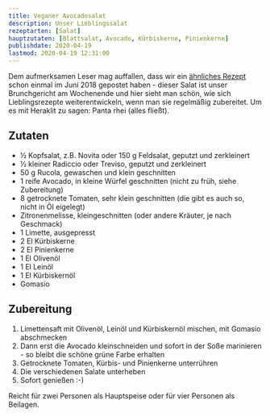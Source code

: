 ```yaml
---
title: Veganer Avocadosalat
description: Unser Lieblingssalat
rezeptarten: [Salat]
hauptzutaten: [Blattsalat, Avocado, Kürbiskerne, Pinienkerne]
publishdate: 2020-04-19
lastmod: 2020-04-19 12:31:00
---
```


Dem aufmerksamen Leser mag auffallen, dass wir ein [ähnliches Rezept][1] schon einmal im Juni 2018 gepostet haben - dieser Salat ist unser Brunchgericht am Wochenende und hier sieht man schön, wie sich Lieblingsrezepte weiterentwickeln, wenn man sie regelmäßig zubereitet. Um es mit Heraklit zu sagen: Panta rhei (alles fließt). 


## Zutaten

- ½ Kopfsalat, z.B. Novita oder 150 g Feldsalat, geputzt und zerkleinert
- ½ kleiner Radiccio oder Treviso, geputzt und zerkleinert
- 50 g Rucola, gewaschen und klein geschnitten
- 1 reife Avocado, in kleine Würfel geschnitten (nicht zu früh, siehe Zubereitung)
- 8 getrocknete Tomaten, sehr klein geschnitten (die gibt es auch so, nicht in Öl eigelegt)
- Zitronenmelisse, kleingeschnitten (oder andere Kräuter, je nach Geschmack)
- 1 Limette, ausgepresst
- 2 El Kürbiskerne
- 2 El Pinienkerne
- 1 El Olivenöl
- 1 El Leinöl
- 1 El Kürbiskernöl
- Gomasio


## Zubereitung

1. Limettensaft mit Olivenöl, Leinöl und Kürbiskernöl mischen, mit Gomasio abschmecken
2. Dann erst die Avocado kleinschneiden und sofort in der Soße marinieren - so bleibt die schöne grüne Farbe erhalten
3. Getrocknete Tomaten, Kürbis- und Pinienkerne unterrühren
4. Die verschiedenen Salate unterheben
5. Sofort genießen :-)

Reicht für zwei Personen als Hauptspeise oder für vier Personen als Beilagen. 

[1]: /rezepte/avocado-schafskaese-salat/



